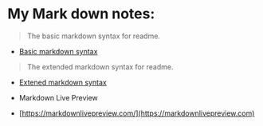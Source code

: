 # My Mark down notes:
> The basic markdown syntax for readme.
- [Basic markdown syntax](https://www.markdownguide.org/basic-syntax/)
> The extended markdown syntax for readme.
- [Extened markdown syntax](https://www.markdownguide.org/extended-syntax/)

* Markdown Live Preview
- [https://markdownlivepreview.com/](https://markdownlivepreview.com)
  
